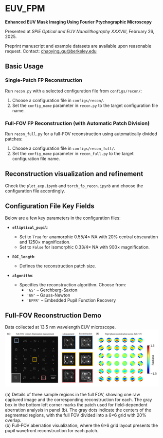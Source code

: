 # EUV_FPM
**Enhanced EUV Mask Imaging Using Fourier Ptychographic Microscopy**  

Presented at *SPIE Optical and EUV Nanolithography XXXVIII*, February 26, 2025. 

Preprint manuscript and example datasets are available upon reasonable request. 
Contact: chaoying_gu@berkeley.edu

## **Basic Usage**  

### **Single-Patch FP Reconstruction**  
Run `recon.py` with a selected configuration file from `configs/recon/`:  

1. Choose a configuration file in `configs/recon/`.  
2. Set the `config_name` parameter in `recon.py` to the target configuration file name.  

### **Full-FOV FP Reconstruction (with Automatic Patch Division)**
Run `recon_full.py` for a full-FOV reconstruction using automatically divided patches:

1. Choose a configuration file in `configs/recon_full/`.
2. Set the `config_name` parameter in `recon_full.py` to the target configuration file name.

## Reconstruction visualization and refinement
Check the `plot_exp.ipynb` and   `torch_fp_recon.ipynb` and choose the configuration file accordingly.


## **Configuration File Key Fields**  

Below are a few key parameters in the configuration files:  

- **`elliptical_pupil`**:  
  - Set to `True` for anamorphic 0.55/4× NA with 20% central obscuration and 1250× magnification.  
  - Set to `False` for isomorphic 0.33/4× NA with 900× magnification.  

- **`ROI_length`**:  
  - Defines the reconstruction patch size.  

- **`algorithm`**:  
  - Specifies the reconstruction algorithm. Choose from:  
    - `'GS'` – Gerchberg-Saxton 
    - `'GN'` – Gauss-Newton 
    - `'EPFR'` – Embedded Pupil Function Recovery
  

## Full-FOV Reconstruction Demo
Data collected at 13.5 nm wavelength EUV microscope.  
![Full field-of-view Fourier Ptychography reconstruction](figs/fov_exp.png)

(a) Details of three sample regions in the full FOV, showing one raw captured image and the corresponding reconstruction for each. The gray box in the bottom left corner marks the patch used for field-dependent aberration analysis in panel (b). The gray dots indicate the centers of the segmented regions, with the full FOV divided into a 6×6 grid with 20% overlap.  
(b) Full-FOV aberration visualization, where the 6×6 grid layout presents the pupil wavefront reconstruction for each patch.


